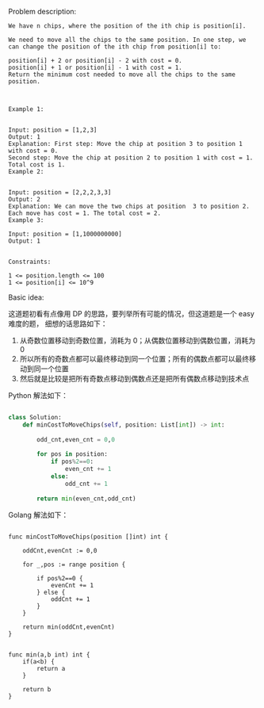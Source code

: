 
Problem description:

```
We have n chips, where the position of the ith chip is position[i].

We need to move all the chips to the same position. In one step, we can change the position of the ith chip from position[i] to:

position[i] + 2 or position[i] - 2 with cost = 0.
position[i] + 1 or position[i] - 1 with cost = 1.
Return the minimum cost needed to move all the chips to the same position.

 

Example 1:


Input: position = [1,2,3]
Output: 1
Explanation: First step: Move the chip at position 3 to position 1 with cost = 0.
Second step: Move the chip at position 2 to position 1 with cost = 1.
Total cost is 1.
Example 2:


Input: position = [2,2,2,3,3]
Output: 2
Explanation: We can move the two chips at position  3 to position 2. Each move has cost = 1. The total cost = 2.
Example 3:

Input: position = [1,1000000000]
Output: 1
 

Constraints:

1 <= position.length <= 100
1 <= position[i] <= 10^9

```

Basic idea:

这道题初看有点像用 DP 的思路，要列举所有可能的情况，但这道题是一个 easy 难度的题，
细想的话思路如下：

1. 从奇数位置移动到奇数位置，消耗为 0；从偶数位置移动到偶数位置，消耗为 0
2. 所以所有的奇数点都可以最终移动到同一个位置；所有的偶数点都可以最终移动到同一个位置
3. 然后就是比较是把所有奇数点移动到偶数点还是把所有偶数点移动到技术点

Python 解法如下：

```Python

class Solution:
    def minCostToMoveChips(self, position: List[int]) -> int:
        
        odd_cnt,even_cnt = 0,0
        
        for pos in position:
            if pos%2==0:
                even_cnt += 1
            else:
                odd_cnt += 1
        
        return min(even_cnt,odd_cnt)

```

Golang 解法如下：

```Golang

func minCostToMoveChips(position []int) int {
    
    oddCnt,evenCnt := 0,0
    
    for _,pos := range position {
        
        if pos%2==0 {
            evenCnt += 1
        } else {
            oddCnt += 1
        }
    }
    
    return min(oddCnt,evenCnt)
}


func min(a,b int) int {
    if(a<b) {
        return a
    }
    
    return b
}

```
